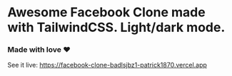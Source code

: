 # Awesome Facebook Clone made with TailwindCSS. Light/dark mode.
### Made with love :heart:

See it live: https://facebook-clone-badlsjbz1-patrick1870.vercel.app
